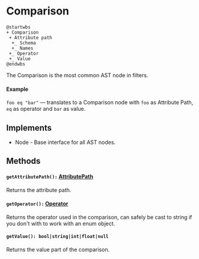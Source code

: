 # Comparison

```plantuml
@startwbs
+ Comparison
 + Attribute path
  +_ Schema
  +_ Names
 +_ Operator
 +_ Value
@endwbs
```

The Comparison is the most common AST node in filters.

#### Example

`foo eq "bar"` — translates to a Comparison node with `foo` as Attribute Path, `eq` as operator and `bar` as value.

## Implements

* Node - Base interface for all AST nodes.

## Methods

#### `getAttributePath():` [AttributePath](./attribute-path.md)
Returns the attribute path.

#### `getOperator():` [Operator](./operator.md)
Returns the operator used in the comparison, can safely be cast to string if you don't with to work with an enum object.

#### `getValue(): bool|string|int|float|null`
Returns the value part of the comparison.
